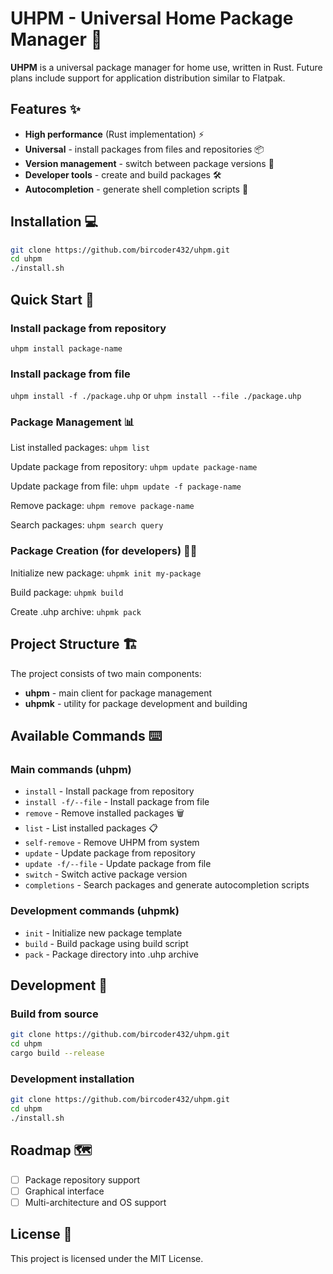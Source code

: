 # UHPM - Universal Home Package Manager 🚀

**UHPM** is a universal package manager for home use, written in Rust. Future plans include support for application distribution similar to Flatpak.

## Features ✨

- **High performance** (Rust implementation) ⚡
- **Universal** - install packages from files and repositories 📦
- **Version management** - switch between package versions 🔄
- **Developer tools** - create and build packages 🛠️
- **Autocompletion** - generate shell completion scripts 🐚

## Installation 💻

```bash
git clone https://github.com/bircoder432/uhpm.git
cd uhpm
./install.sh
```

## Quick Start 🚀

### Install package from repository
`uhpm install package-name`

### Install package from file
`uhpm install -f ./package.uhp`
or
`uhpm install --file ./package.uhp`

### Package Management 📊
List installed packages:
`uhpm list`

Update package from repository:
`uhpm update package-name`

Update package from file:
`uhpm update -f package-name`

Remove package:
`uhpm remove package-name`

Search packages:
`uhpm search query`

### Package Creation (for developers) 👨‍💻
Initialize new package:
`uhpmk init my-package`

Build package:
`uhpmk build`

Create .uhp archive:
`uhpmk pack`

## Project Structure 🏗️

The project consists of two main components:
- **uhpm** - main client for package management
- **uhpmk** - utility for package development and building

## Available Commands ⌨️

### Main commands (uhpm)
- `install` - Install package from repository
- `install -f/--file` - Install package from file
- `remove` - Remove installed packages 🗑️
- `list` - List installed packages 📋
- `self-remove` - Remove UHPM from system
- `update` - Update package from repository
- `update -f/--file` - Update package from file
- `switch` - Switch active package version
- `completions` - Search packages and generate autocompletion scripts

### Development commands (uhpmk)
- `init` - Initialize new package template
- `build` - Build package using build script
- `pack` - Package directory into .uhp archive

## Development 🔧

### Build from source
```bash
git clone https://github.com/bircoder432/uhpm.git
cd uhpm
cargo build --release
```

### Development installation
```bash
git clone https://github.com/bircoder432/uhpm.git
cd uhpm
./install.sh
```

## Roadmap 🗺️

- [ ] Package repository support
- [ ] Graphical interface
- [ ] Multi-architecture and OS support

## License 📄

This project is licensed under the MIT License.
